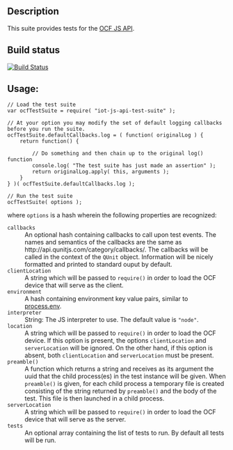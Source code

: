 ## Description
This suite provides tests for the [OCF JS API][].

## Build status
<a href="https://travis-ci.org/gabrielschulhof/iot-js-api-test-suite">
	<img alt="Build Status" src="https://travis-ci.org/gabrielschulhof/iot-js-api-test-suite.svg?branch=master"></img>
</a>

## Usage:

```JS
// Load the test suite
var ocfTestSuite = require( "iot-js-api-test-suite" );

// At your option you may modify the set of default logging callbacks before you run the suite.
ocfTestSuite.defaultCallbacks.log = ( function( originalLog ) {
	return function() {

		// Do something and then chain up to the original log() function
		console.log( "The test suite has just made an assertion" );
		return originalLog.apply( this, arguments );
	}
} )( ocfTestSuite.defaultCallbacks.log );

// Run the test suite
ocfTestSuite( options );
```

where ```options``` is a hash wherein the following properties are recognized:
<dl>

<dt><code>callbacks</code></dt>
<dd>An optional hash containing callbacks to call upon test events. The names and semantics of the callbacks are the same as http://api.qunitjs.com/category/callbacks/. The callbacks will be called in the context of the <code>QUnit</code> object. Information will be nicely formatted and printed to standard ouput by default.</dd>

<dt><code>clientLocation</code></dt>
<dd>A string which will be passed to <code>require()</code> in order to load the OCF device that will serve as the client.</dd>

<dt><code>environment</code></dt>
<dd>A hash containing environment key value pairs, similar to <a href="https://nodejs.org/api/process.html#process_process_env">process.env</a>.</dd>

<dt><code>interpreter</code></dt>
<dd>String: The JS interpreter to use. The default value is <code>"node"</code>.</dd>

<dt><code>location</code></dt>
<dd>A string which will be passed to <code>require()</code> in order to load the OCF device. If this option is present, the options <code>clientLocation</code> and 
<code>serverLocation</code> will be ignored. On the other hand, if this option is absent, both <code>clientLocation</code> and <code>serverLocation</code> must be present.</dd>

<dt><code>preamble()</code></dt>
<dd>A function which returns a string and receives as its argument the uuid that the child process(es) in the test instance will be given. When <code>preamble()</code> is given, for each child process a temporary file is created consisting of the string returned by <code>preamble()</code> and the body of the test. This file is then launched in a child process.</dd>

<dt><code>serverLocation</code></dt>
<dd>A string which will be passed to <code>require()</code> in order to load the OCF device that will serve as the server.</dd>

<dt><code>tests</code></dt>
<dd>An optional array containing the list of tests to run. By default all tests will be run.</dd>

</dl>


[OCF JS API]: https://github.com/solettaproject/soletta/blob/v1_beta19/doc/js-spec/oic.md
